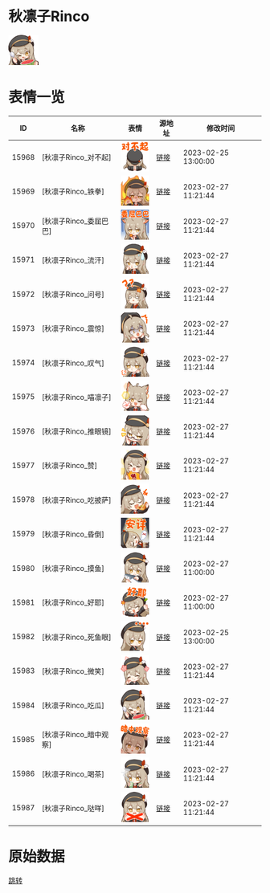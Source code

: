 # 秋凛子Rinco

<img src="./cover.png" height="60" alt="cover" />

# 表情一览

|ID|名称|表情|源地址|修改时间|
|----|----|----|----|----|
|15968|[秋凛子Rinco_对不起]|<img src="./pic/015968_%5B秋凛子Rinco_对不起%5D.png" height="60" alt="对不起"/>|[链接](https://i0.hdslb.com/bfs/garb/item/414a77f6b685fe4f1fd2bede19d0a357a9092be4.png)|2023-02-25 13:00:00|
|15969|[秋凛子Rinco_铁拳]|<img src="./pic/015969_%5B秋凛子Rinco_铁拳%5D.png" height="60" alt="铁拳"/>|[链接](https://i0.hdslb.com/bfs/garb/item/b79a0896da5a61c9cfbebce153861d598496ec3d.png)|2023-02-27 11:21:44|
|15970|[秋凛子Rinco_委屈巴巴]|<img src="./pic/015970_%5B秋凛子Rinco_委屈巴巴%5D.png" height="60" alt="委屈巴巴"/>|[链接](https://i0.hdslb.com/bfs/garb/item/a5bb97340368e696d716c26bbf494f9c9124d5e4.png)|2023-02-27 11:21:44|
|15971|[秋凛子Rinco_流汗]|<img src="./pic/015971_%5B秋凛子Rinco_流汗%5D.png" height="60" alt="流汗"/>|[链接](https://i0.hdslb.com/bfs/garb/item/8e7738fe37de3665f9d5e306566cda4223806e40.png)|2023-02-27 11:21:44|
|15972|[秋凛子Rinco_问号]|<img src="./pic/015972_%5B秋凛子Rinco_问号%5D.png" height="60" alt="问号"/>|[链接](https://i0.hdslb.com/bfs/garb/item/4637d9c91acd293edd4ab26a43d3b20b6b25ec2d.png)|2023-02-27 11:21:44|
|15973|[秋凛子Rinco_震惊]|<img src="./pic/015973_%5B秋凛子Rinco_震惊%5D.png" height="60" alt="震惊"/>|[链接](https://i0.hdslb.com/bfs/garb/item/dd8efe502607be1ac5df496727742db7faf5ee44.png)|2023-02-27 11:21:44|
|15974|[秋凛子Rinco_叹气]|<img src="./pic/015974_%5B秋凛子Rinco_叹气%5D.png" height="60" alt="叹气"/>|[链接](https://i0.hdslb.com/bfs/garb/item/cf3fb34acb7fd75446fd7058b14a60f68ce50a11.png)|2023-02-27 11:21:44|
|15975|[秋凛子Rinco_喵凛子]|<img src="./pic/015975_%5B秋凛子Rinco_喵凛子%5D.png" height="60" alt="喵凛子"/>|[链接](https://i0.hdslb.com/bfs/garb/item/1062d3ce80e5311660680c77c4763bcb09e5b925.png)|2023-02-27 11:21:44|
|15976|[秋凛子Rinco_推眼镜]|<img src="./pic/015976_%5B秋凛子Rinco_推眼镜%5D.png" height="60" alt="推眼镜"/>|[链接](https://i0.hdslb.com/bfs/garb/item/95c1468c9645b089f6812668a1a3731103c56c67.png)|2023-02-27 11:21:44|
|15977|[秋凛子Rinco_赞]|<img src="./pic/015977_%5B秋凛子Rinco_赞%5D.png" height="60" alt="赞"/>|[链接](https://i0.hdslb.com/bfs/garb/item/1c6bc416aa753c5e9c32d33a9bdbd67bf071f7f0.png)|2023-02-27 11:21:44|
|15978|[秋凛子Rinco_吃披萨]|<img src="./pic/015978_%5B秋凛子Rinco_吃披萨%5D.png" height="60" alt="吃披萨"/>|[链接](https://i0.hdslb.com/bfs/garb/item/4142d6c28fe37ba0501d172a3ed5dd9336bc076b.png)|2023-02-27 11:21:44|
|15979|[秋凛子Rinco_昏倒]|<img src="./pic/015979_%5B秋凛子Rinco_昏倒%5D.png" height="60" alt="昏倒"/>|[链接](https://i0.hdslb.com/bfs/garb/item/268079a0452cf4faed9a000478b0ff09f87da514.png)|2023-02-27 11:21:44|
|15980|[秋凛子Rinco_摸鱼]|<img src="./pic/015980_%5B秋凛子Rinco_摸鱼%5D.png" height="60" alt="摸鱼"/>|[链接](https://i0.hdslb.com/bfs/garb/item/85eba2d0c6e782d291dedca6ea4ac262fb0e125a.png)|2023-02-27 11:00:00|
|15981|[秋凛子Rinco_好耶]|<img src="./pic/015981_%5B秋凛子Rinco_好耶%5D.png" height="60" alt="好耶"/>|[链接](https://i0.hdslb.com/bfs/garb/item/e7856c0e96233201bb1911e31e7f671ebffb16c5.png)|2023-02-27 11:00:00|
|15982|[秋凛子Rinco_死鱼眼]|<img src="./pic/015982_%5B秋凛子Rinco_死鱼眼%5D.png" height="60" alt="死鱼眼"/>|[链接](https://i0.hdslb.com/bfs/garb/item/5133cdb380e523feeed495f56d940f222746f523.png)|2023-02-25 13:00:00|
|15983|[秋凛子Rinco_微笑]|<img src="./pic/015983_%5B秋凛子Rinco_微笑%5D.png" height="60" alt="微笑"/>|[链接](https://i0.hdslb.com/bfs/garb/item/3ec4062b5b28eea195f630c57a7aff52091104aa.png)|2023-02-27 11:21:44|
|15984|[秋凛子Rinco_吃瓜]|<img src="./pic/015984_%5B秋凛子Rinco_吃瓜%5D.png" height="60" alt="吃瓜"/>|[链接](https://i0.hdslb.com/bfs/garb/item/78f3e9bcbcd54987cc4d2bb92de23d83593cbb29.png)|2023-02-27 11:21:44|
|15985|[秋凛子Rinco_暗中观察]|<img src="./pic/015985_%5B秋凛子Rinco_暗中观察%5D.png" height="60" alt="暗中观察"/>|[链接](https://i0.hdslb.com/bfs/garb/item/0a5f452304a7cb9e7788cc48fa97baee57b8fa3f.png)|2023-02-27 11:21:44|
|15986|[秋凛子Rinco_喝茶]|<img src="./pic/015986_%5B秋凛子Rinco_喝茶%5D.png" height="60" alt="喝茶"/>|[链接](https://i0.hdslb.com/bfs/garb/item/ac786178a5a40207bf114dbb697c140b9dc07976.png)|2023-02-27 11:21:44|
|15987|[秋凛子Rinco_哒咩]|<img src="./pic/015987_%5B秋凛子Rinco_哒咩%5D.png" height="60" alt="哒咩"/>|[链接](https://i0.hdslb.com/bfs/garb/item/eb97db0eb4723f8f31738187b140bf528a39c433.png)|2023-02-27 11:21:44|

# 原始数据

[跳转](./raw.json)

